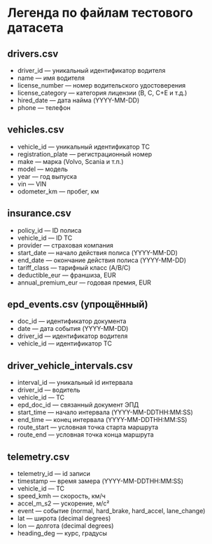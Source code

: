 # Легенда по файлам тестового датасета

## drivers.csv
- driver_id — уникальный идентификатор водителя
- name — имя водителя
- license_number — номер водительского удостоверения
- license_category — категория лицензии (B, C, C+E и т.д.)
- hired_date — дата найма (YYYY-MM-DD)
- phone — телефон

## vehicles.csv
- vehicle_id — уникальный идентификатор ТС
- registration_plate — регистрационный номер
- make — марка (Volvo, Scania и т.п.)
- model — модель
- year — год выпуска
- vin — VIN
- odometer_km — пробег, км

## insurance.csv
- policy_id — ID полиса
- vehicle_id — ID ТС
- provider — страховая компания
- start_date — начало действия полиса (YYYY-MM-DD)
- end_date — окончание действия полиса (YYYY-MM-DD)
- tariff_class — тарифный класс (A/B/C)
- deductible_eur — франшиза, EUR
- annual_premium_eur — годовая премия, EUR

## epd_events.csv (упрощённый)
- doc_id — идентификатор документа
- date — дата события (YYYY-MM-DD)
- driver_id — идентификатор водителя
- vehicle_id — идентификатор ТС

## driver_vehicle_intervals.csv
- interval_id — уникальный id интервала
- driver_id — водитель
- vehicle_id — ТС
- epd_doc_id — связанный документ ЭПД
- start_time — начало интервала (YYYY-MM-DDTHH:MM:SS)
- end_time — конец интервала (YYYY-MM-DDTHH:MM:SS)
- route_start — условная точка старта маршрута
- route_end — условная точка конца маршрута

## telemetry.csv
- telemetry_id — id записи
- timestamp — время замера (YYYY-MM-DDTHH:MM:SS)
- vehicle_id — ТС
- speed_kmh — скорость, км/ч
- accel_m_s2 — ускорение, м/с²
- event — событие (normal, hard_brake, hard_accel, lane_change)
- lat — широта (decimal degrees)
- lon — долгота (decimal degrees)
- heading_deg — курс, градусы

